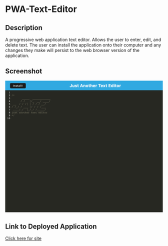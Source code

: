 # PWA-Text-Editor

## Description

A progressive web application text editor. Allows the user to enter, edit, and delete text. The user can install the application onto their computer and any changes they make will persist to the web browser version of the application.

## Screenshot
![Screenshot of application](localhost_3000_.png)

## Link to Deployed Application
[Click here for site](https://evening-ravine-79423.herokuapp.com/)
